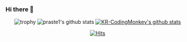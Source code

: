 ### Hi there 👋

<!--
**KR-CodingMonkey/KR-CodingMonkey** is a ✨ _special_ ✨ repository because its `README.md` (this file) appears on your GitHub profile.

Here are some ideas to get you started:

- 🔭 I’m currently working on ...
- 🌱 I’m currently learning ...
- 👯 I’m looking to collaborate on ...
- 🤔 I’m looking for help with ...
- 💬 Ask me about ...
- 📫 How to reach me: ...
- 😄 Pronouns: ...
- ⚡ Fun fact: ...
-->

<div align="center">
  
![trophy](https://github-profile-trophy.vercel.app/?username=KR-CodingMonkey)
![praste1's github stats](https://github-readme-stats.vercel.app/api?username=KR-CodingMonkey&show_icons=true)
[![KR-CodingMonkey's github stats](https://github-readme-stats.vercel.app/api/top-langs/?username=KR-CodingMonkey&show_icons=true&hide_border=true&title_color=004386&icon_color=004386&layout=compact)](https://github.com/KR-CodingMonkey)

[![Hits](https://hits.seeyoufarm.com/api/count/incr/badge.svg?url=https%3A%2F%2Fgithub.com%2FKR-CodingMonkey&count_bg=%233D96C8&title_bg=%23555555&icon=&icon_color=%23E7E7E7&title=hits&edge_flat=false)](https://hits.seeyoufarm.com)
</div>
